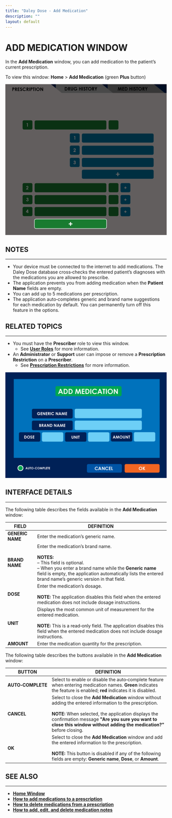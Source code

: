 ```yaml
---
title: "Daley Dose - Add Medication"
description: ""
layout: default
---
```


# **ADD MEDICATION WINDOW**
In the **Add Medication** window, you can add medication to the patient’s current prescription.

To view this window: **Home** > **Add Medication** (green **Plus** button) 

![Daley Dose user interface screenshot](/assets/images/daley-dose-home-window-parts-add-meds.png)

## **NOTES**
---
- Your device must be connected to the internet to add medications. The Daley Dose database cross‑checks the entered patient’s diagnoses with the medications you are allowed to prescribe.  
- The application prevents you from adding medication when the **Patient Name** fields are empty.  
- You can add up to 5 medications per prescription.  
- The application auto‑completes generic and brand name suggestions for each medication by default. You can permanently turn off this feature in the options.

## **RELATED TOPICS**
---
- You must have the **Prescriber** role to view this window.  
  + See [**User Roles**](/daleydose/about-user-roles) for more information.  
- An **Administrator** or **Support** user can impose or remove a **Prescription Restriction** on a **Prescriber**.  
  + See [**Prescription Restrictions**](/daleydose/about-prescription-restrictions) for more information.

![Daley Dose user interface screenshot](/assets/images/daley-dose-add-medication-window.png)

## **INTERFACE DETAILS**
---
The following table describes the fields available in the **Add Medication** window:

| **FIELD** | **DEFINITION** |
|-----------|----------------|
| **GENERIC NAME** | Enter the medication’s generic name. |
| **BRAND NAME** | Enter the medication’s brand name.<br><br>**NOTES:**<br>– This field is optional.<br>– When you enter a brand name while the **Generic name** field is empty, the application automatically lists the entered brand name’s generic version in that field. |
| **DOSE** | Enter the medication’s dosage.<br><br>**NOTE:** The application disables this field when the entered medication does not include dosage instructions. |
| **UNIT** | Displays the most common unit of measurement for the entered medication.<br><br>**NOTE:** This is a read‑only field. The application disables this field when the entered medication does not include dosage instructions. |
| **AMOUNT** | Enter the medication quantity for the prescription. |

The following table describes the buttons available in the **Add Medication** window:

| **BUTTON**         | **DEFINITION** |
|--------------------|----------------|
| **AUTO‑COMPLETE**  | Select to enable or disable the auto‑complete feature when entering medication names. **Green** indicates the feature is enabled; **red** indicates it is disabled. |
| **CANCEL**         | Select to close the **Add Medication** window without adding the entered information to the prescription.<br><br>**NOTE:** When selected, the application displays the confirmation message **"Are you sure you want to close this window without adding the medication?"** before closing. |
| **OK**             | Select to close the **Add Medication** window and add the entered information to the prescription.<br><br>**NOTE:** This button is disabled if any of the following fields are empty: **Generic name**, **Dose**, or **Amount**. |

## **SEE ALSO**
---
- [**Home Window**](/daleydose/window-home)
- [**How to add medications to a prescription**](/daleydose/prescription-add-meds)  
- [**How to delete medications from a prescription**](/daleydose/prescription-delete-meds) 
- [**How to add, edit, and delete medication notes**](/daleydose/prescription-manage)  
